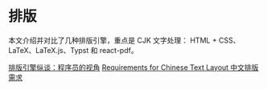 # 排版

本文介绍并对比了几种排版引擎，重点是 CJK 文字处理： HTML + CSS、LaTeX、LaTeX.js、Typst 和 react-pdf。

[排版引擎纵谈：程序员的视角](https://blog.ppresume.com/posts/zh-cn/on-typesetting-engines)
[Requirements for Chinese Text Layout 中文排版需求](https://www.w3.org/TR/clreq/)
